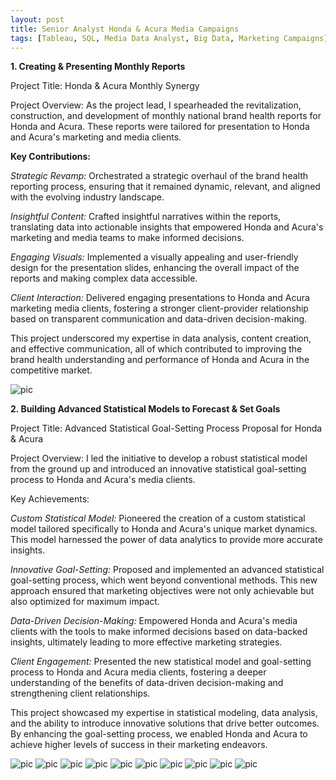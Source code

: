 ```yaml
---
layout: post
title: Senior Analyst Honda & Acura Media Campaigns
tags: [Tableau, SQL, Media Data Analyst, Big Data, Marketing Campaigns]
---
```


**1. Creating & Presenting Monthly Reports**

Project Title:
Honda & Acura Monthly Synergy

Project Overview:
As the project lead, I spearheaded the revitalization, construction, and development of monthly national brand health reports for Honda and Acura. These reports were tailored for presentation to Honda and Acura's marketing and media clients.

**Key Contributions:**

*Strategic Revamp:* Orchestrated a strategic overhaul of the brand health reporting process, ensuring that it remained dynamic, relevant, and aligned with the evolving industry landscape.

*Insightful Content:* Crafted insightful narratives within the reports, translating data into actionable insights that empowered Honda and Acura's marketing and media teams to make informed decisions.

*Engaging Visuals:* Implemented a visually appealing and user-friendly design for the presentation slides, enhancing the overall impact of the reports and making complex data accessible.

*Client Interaction:* Delivered engaging presentations to Honda and Acura marketing media clients, fostering a stronger client-provider relationship based on transparent communication and data-driven decision-making.

This project underscored my expertise in data analysis, content creation, and effective communication, all of which contributed to improving the brand health understanding and performance of Honda and Acura in the competitive market.

![pic](/assets/img/synergy.jpg)

**2. Building Advanced Statistical Models to Forecast & Set Goals**

Project Title:
Advanced Statistical Goal-Setting Process Proposal for Honda & Acura

Project Overview:
I led the initiative to develop a robust statistical model from the ground up and introduced an innovative statistical goal-setting process to Honda and Acura's media clients.

Key Achievements:

*Custom Statistical Model:* Pioneered the creation of a custom statistical model tailored specifically to Honda and Acura's unique market dynamics. This model harnessed the power of data analytics to provide more accurate insights.

*Innovative Goal-Setting:* Proposed and implemented an advanced statistical goal-setting process, which went beyond conventional methods. This new approach ensured that marketing objectives were not only achievable but also optimized for maximum impact.

*Data-Driven Decision-Making:* Empowered Honda and Acura's media clients with the tools to make informed decisions based on data-backed insights, ultimately leading to more effective marketing strategies.

*Client Engagement:* Presented the new statistical model and goal-setting process to Honda and Acura media clients, fostering a deeper understanding of the benefits of data-driven decision-making and strengthening client relationships.

This project showcased my expertise in statistical modeling, data analysis, and the ability to introduce innovative solutions that drive better outcomes. By enhancing the goal-setting process, we enabled Honda and Acura to achieve higher levels of success in their marketing endeavors.

![pic](/assets/img/100kiGoogle1024_1.jpg)
![pic](/assets/img/100kiGoogle1024_2.jpg)
![pic](/assets/img/100kiGoogle1024_3.jpg)
![pic](/assets/img/100kiGoogle1024_4.jpg)
![pic](/assets/img/100kiGoogle1024_5.jpg)
![pic](/assets/img/100kiGoogle1024_6.jpg)
![pic](/assets/img/100kiGoogle1024_7.jpg)
![pic](/assets/img/100kiGoogle1024_8.jpg)
![pic](/assets/img/100kiGoogle1024_9.jpg)
![pic](/assets/img/100kiGoogle1024_10.jpg)



